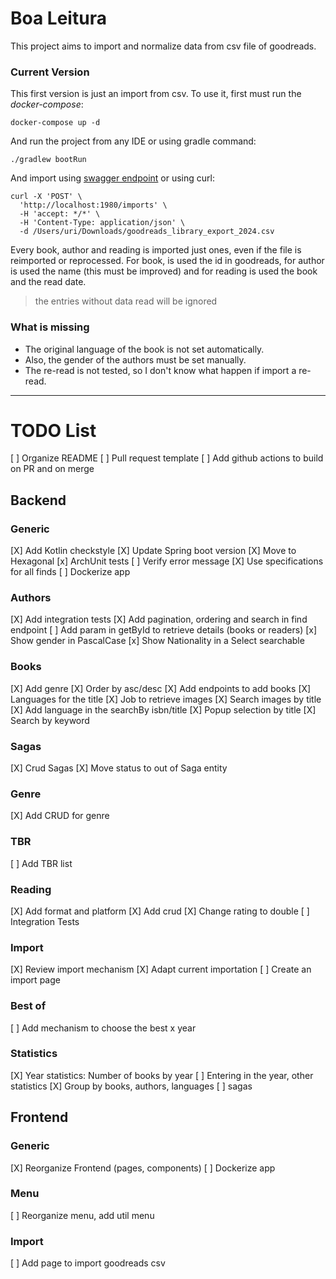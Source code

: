 # Boa Leitura

This project aims to import and normalize data from csv file of goodreads.

### Current Version
This first version is just an import from csv. To use it, first must run the _docker-compose_:

```shell
docker-compose up -d
```

And run the project from any IDE or using gradle command:

```shell
./gradlew bootRun
```

And import using [swagger endpoint](http://localhost:1980/swagger-ui/index.html) or using curl:
```shell
curl -X 'POST' \
  'http://localhost:1980/imports' \
  -H 'accept: */*' \
  -H 'Content-Type: application/json' \
  -d /Users/uri/Downloads/goodreads_library_export_2024.csv
```

Every book, author and reading is imported just ones, even if the file is reimported or reprocessed. For book, is used the id in goodreads, for author is used the name (this must be improved) and for reading is used the book and the read date.

> the entries without data read will be ignored

### What is missing
- The original language of the book is not set automatically. 
- Also, the gender of the authors must be set manually.
- The re-read is not tested, so I don't know what happen if import a re-read. 

---

# TODO List

[ ] Organize README
[ ] Pull request template
[ ] Add github actions to build on PR and on merge

## Backend

### Generic
[X] Add Kotlin checkstyle
[X] Update Spring boot version
[X] Move to Hexagonal
[x] ArchUnit tests
[ ] Verify error message
[X] Use specifications for all finds
[ ] Dockerize app


### Authors
[X] Add integration tests
[X] Add pagination, ordering and search in find endpoint
[ ] Add param in getById to retrieve details (books or readers) 
[x] Show gender in PascalCase
[x] Show Nationality in a Select searchable

### Books
[X] Add genre
[X] Order by asc/desc
[X] Add endpoints to add books
[X] Languages for the title
[X] Job to retrieve images
[X] Search images by title
[X] Add language in the searchBy isbn/title
[X] Popup selection by title
[X] Search by keyword

### Sagas
[X] Crud Sagas
[X] Move status to out of Saga entity

### Genre
[X] Add CRUD for genre

### TBR
[ ] Add TBR list

### Reading
[X] Add format and platform
[X] Add crud
[X] Change rating to double
[ ] Integration Tests

### Import
[X] Review import mechanism
[X] Adapt current importation
[ ] Create an import page

### Best of
[ ] Add mechanism to choose the best x year

### Statistics
[X] Year statistics: Number of books by year
[ ] Entering in the year, other statistics
   [X] Group by books, authors, languages
   [ ] sagas

## Frontend

### Generic
[X] Reorganize Frontend (pages, components)
[ ] Dockerize app

### Menu
[ ] Reorganize menu, add util menu

### Import
[ ] Add page to import goodreads csv
